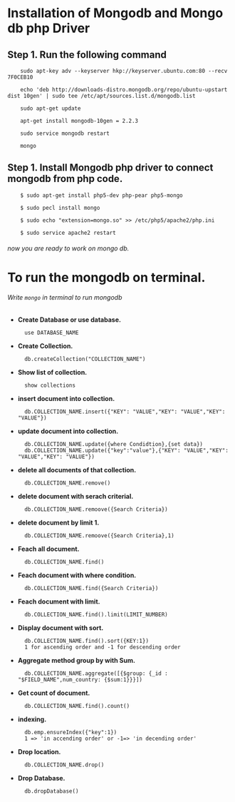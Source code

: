 # Installation of Mongodb and Mongo db php Driver
	
## Step 1. Run the following command 
		sudo apt-key adv --keyserver hkp://keyserver.ubuntu.com:80 --recv 7F0CEB10

		echo 'deb http://downloads-distro.mongodb.org/repo/ubuntu-upstart dist 10gen' | sudo tee /etc/apt/sources.list.d/mongodb.list

		sudo apt-get update

		apt-get install mongodb-10gen = 2.2.3

		sudo service mongodb restart

		mongo


## Step 1. Install Mongodb php driver to connect mongodb from php code.

		$ sudo apt-get install php5-dev php-pear php5-mongo

		$ sudo pecl install mongo

		$ sudo echo "extension=mongo.so" >> /etc/php5/apache2/php.ini

		$ sudo service apache2 restart

###### now you are ready to work on mongo db.

# To run the mongodb on terminal.

###### Write `mongo` in terminal to run mongodb

* **Create Database or use database.**

		use DATABASE_NAME
* **Create Collection.**

		db.createCollection("COLLECTION_NAME")
* **Show list of collection.**

		show collections
* **insert document into collection.**

		db.COLLECTION_NAME.insert({"KEY": "VALUE","KEY": "VALUE","KEY": "VALUE"}) 
* **update document into collection.**

		db.COLLECTION_NAME.update({where Condidtion},{set data})
		db.COLLECTION_NAME.update({"key":"value"},{"KEY": "VALUE","KEY": "VALUE","KEY": "VALUE"})
* **delete all documents of that collection.**

		db.COLLECTION_NAME.remove()
* **delete document with serach criterial.**

		db.COLLECTION_NAME.remoove({Search Criteria})
* **delete document by limit 1.** 

		db.COLLECTION_NAME.remoove({Search Criteria},1)
* **Feach all document.** 
		
		db.COLLECTION_NAME.find()
* **Feach document with where condition.** 

		db.COLLECTION_NAME.find({Search Criteria})
* **Feach document with limit.**

		db.COLLECTION_NAME.find().limit(LIMIT_NUMBER)
* **Display document with sort.** 

		db.COLLECTION_NAME.find().sort({KEY:1}) 
		1 for ascending order and -1 for descending order
* **Aggregate method group by with Sum.** 

		db.COLLECTION_NAME.aggregate([{$group: {_id : "$FIELD_NAME",num_country: {$sum:1}}}])
* **Get count of document.**

		db.COLLECTION_NAME.find().count()
* **indexing.**

		db.emp.ensureIndex({"key":1})
		1 => 'in accending order' or -1=> 'in decending order' 
		
* **Drop location.**

		db.COLLECTION_NAME.drop()
		
* **Drop Database.**

		db.dropDatabase()

